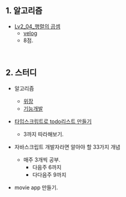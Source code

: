 ## 1. 알고리즘
- [Lv2_04_행렬의 곱셈](https://github.com/EunJaePark/algorithm/blob/master/Level_2/Lv2_04_%ED%96%89%EB%A0%AC%EC%9D%98%20%EA%B3%B1%EC%85%88.html)
  - [velog](https://velog.io/@design0728/%ED%94%84%EB%A1%9C%EA%B7%B8%EB%9E%98%EB%A8%B8%EC%8A%A4-level2-%ED%96%89%EB%A0%AC%EC%9D%98-%EA%B3%B1%EC%85%88)
  - 8점.
  
<br/>

## 2. 스터디
- 알고리즘
  - [위장](https://programmers.co.kr/learn/courses/30/lessons/42578)
  - [기능개발](https://programmers.co.kr/learn/courses/30/lessons/42586)

- [타입스크립트로 todo리스트 만들기](https://withseungryu.tistory.com/category/Front-end/Vue)
    - 3까지 따라해보기.

- 자바스크립트 개발자라면 알아야 할 33가지 개념 
  - 매주 3개씩 공부.
    - 다음주 6까지
    - 다다음주 9까지

- movie app 만들기.
  
  
  
